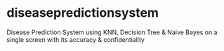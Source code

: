 # diseasepredictionsystem
Disease Prediction System using KNN, Decision Tree &amp; Naive Bayes on a single screen with its accuracy & confidentiality


